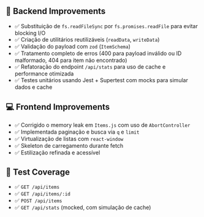 
## 🔧 Backend Improvements

- ✅ Substituição de `fs.readFileSync` por `fs.promises.readFile` para evitar blocking I/O
- ✅ Criação de utilitários reutilizáveis (`readData`, `writeData`)
- ✅ Validação do payload com `zod` (`ItemSchema`)
- ✅ Tratamento completo de erros (400 para payload inválido ou ID malformado, 404 para item não encontrado)
- ✅ Refatoração do endpoint `/api/stats` para uso de cache e performance otimizada
- ✅ Testes unitários usando Jest + Supertest com mocks para simular dados e cache

## 💻 Frontend Improvements

- ✅ Corrigido o memory leak em `Items.js` com uso de `AbortController`
- ✅ Implementada paginação e busca via `q` e `limit`
- ✅ Virtualização de listas com `react-window`
- ✅ Skeleton de carregamento durante fetch
- ✅ Estilização refinada e acessível

## 🧪 Test Coverage

- ✅ `GET /api/items`
- ✅ `GET /api/items/:id`
- ✅ `POST /api/items`
- ✅ `GET /api/stats` (mocked, com simulação de cache)